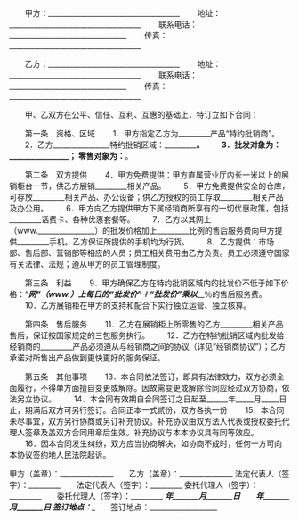 
 


　　甲方：_____________________________________
　　地址：_____________________________________
　　联系电话：_________________________________
　　传真：_____________________________________


　　乙方：_____________________________________
　　地址：_____________________________________
　　联系电话：_________________________________
　　传真：_____________________________________


　　甲、乙双方在公平、信任、互利、互惠的基础上，特订立如下合同：


　　第一条　资格、区域
　　1．甲方指定乙方为_________产品“特约批销商”。
　　2．乙方________________特约批销区域：_______________________。
　　3．批发对象为：________________； 零售对象为：______________。


　　第二条　双方提供
　　4．甲方免费提供：甲方直属营业厅内长一米以上的展销柜台一节，供乙方展销_________相关产品。
　　5．甲方免费提供安全的仓库，可存放_________相关产品、办公设备；供乙方授权的员工存取_________相关产品及办公用。
　　6．甲方向乙方提供甲方下属经销商所享有的一切优惠政策，包括_________话费卡、各种优惠套餐等。
　　7．乙方以其网上（www.________________）的批发价格加上_________比例的售后服务费向甲方提供_________手机。乙方保证所提供的手机均为行货。
　　8．乙方提供：市场部、售后部、营销部等相应的人员；员工相关费用由乙方负责。员工必须遵守国家有关法律、法规；遵从甲方的员工管理制度。


　　第三条　利益
　　9．甲方确保乙方在特约批销区域内的批发价不低于如下价格：“_________网”（www.________________）上每日的“批发价”＋“批发价”乘以_________％的售后服务费。
　　10．乙方展销柜在甲方的支持和配合下实行独立运营、独立核算。


　　第四条　售后服务
　　11．乙方在展销柜上所零售的乙方_________相关产品售后，保证按国家规定的三包服务执行。
　　12．乙方在特约批销区域内批发给经销商的_________产品必须遵从与经销商之间的协议（详见“经销商协议”）；乙方承诺对所售出产品做到更快更好的服务保证。


　　第五条　其他事项
　　13．本合同依法签订，即具有法律效力，双方必须全面履行，不得单方面擅自变更或解除。因故需变更或解除合同应经过双方协商，依法另立协议。
　　14．本合同有效期自合同签订之日起至______年_____月_____日止，期满后双方可另行签订。合同正本一式贰份，双方各执一份
　　15．本合同未尽事宜，双方另行协商或另订补充协议。补充协议由双方法人代表或授权委托代理人签章及盖双方合同用章后生效。补充协议与本本协议具有同等效应。
　　16．因本合同发生纠纷，双方应当协商解决，如协商不成时，任何一方可向本协议签约地人民法院起诉。


 



甲方（盖章）：_______________　　乙方（盖章）：_______________
法定代表人（签字）：_________　　法定代表人（签字）：_________
委托代理人（签字）：_________　　委托代理人（签字）：_________
_________年_______月_______日　　_________年_______月_______日
签订地点：___________________　　签订地点：___________________
 


 

 
 
 
 
 
  


  
 

  


  


  
 
 
 
 


